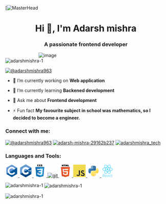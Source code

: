 [![MasterHead](https://camo.githubusercontent.com/5e3babfce4609dcd669a8f2a6d37b47c85486729942c57c5afbfc715f0b5dff7/68747470733a2f2f7777772e6469676974616c736f6c7574696f6e73657276696365732e636f6d2f696d672f73657276696365732f776562253230646576656c6f706d656e742e676966)


<h1 align="center">Hi 👋, I'm Adarsh mishra</h1>
<h3 align="center">A passionate frontend developer </h3>
<img align="right" width="400" src="https://img.freepik.com/premium-vector/coder-developer-concentrated-working-project-developing-programming-coding-technologies_569013-336.jpg?w=2000" alt="image">

<p align="left"> <img src="https://komarev.com/ghpvc/?username=adarshmishra-1&label=Profile%20views&color=0e75b6&style=flat" alt="adarshmishra-1" /> </p>

<p align="left"> <a href="https://twitter.com/@adarshmishra963" target="blank"><img src="https://img.shields.io/twitter/follow/@adarshmishra963?logo=twitter&style=for-the-badge" alt="@adarshmishra963" /></a> </p>

- 🔭 I’m currently working on **Web application**

- 🌱 I’m currently learning **Backened development**

- 💬 Ask me about **Frontend development**

- ⚡ Fun fact **My favourite subject in school was mathematics, so I decided to become a engineer.**

<h3 align="left">Connect with me:</h3>
<p align="left">
<a href="https://twitter.com/@adarshmishra963" target="blank"><img align="center" src="https://raw.githubusercontent.com/rahuldkjain/github-profile-readme-generator/master/src/images/icons/Social/twitter.svg" alt="@adarshmishra963" height="30" width="40" /></a>
<a href="https://linkedin.com/in/adarsh-mishra-29162b237" target="blank"><img align="center" src="https://raw.githubusercontent.com/rahuldkjain/github-profile-readme-generator/master/src/images/icons/Social/linked-in-alt.svg" alt="adarsh-mishra-29162b237" height="30" width="40" /></a>
<a href="https://instagram.com/adarshmishra_tech" target="blank"><img align="center" src="https://raw.githubusercontent.com/rahuldkjain/github-profile-readme-generator/master/src/images/icons/Social/instagram.svg" alt="adarshmishra_tech" height="30" width="40" /></a>
</p>

<h3 align="left">Languages and Tools:</h3>
<p align="left"> <a href="https://www.cprogramming.com/" target="_blank" rel="noreferrer"> <img src="https://raw.githubusercontent.com/devicons/devicon/master/icons/c/c-original.svg" alt="c" width="40" height="40"/> </a> <a href="https://www.w3schools.com/cpp/" target="_blank" rel="noreferrer"> <img src="https://raw.githubusercontent.com/devicons/devicon/master/icons/cplusplus/cplusplus-original.svg" alt="cplusplus" width="40" height="40"/> </a> <a href="https://www.w3schools.com/css/" target="_blank" rel="noreferrer"> <img src="https://raw.githubusercontent.com/devicons/devicon/master/icons/css3/css3-original-wordmark.svg" alt="css3" width="40" height="40"/> </a> <a href="https://git-scm.com/" target="_blank" rel="noreferrer"> <img src="https://www.vectorlogo.zone/logos/git-scm/git-scm-icon.svg" alt="git" width="40" height="40"/> </a> <a href="https://www.w3.org/html/" target="_blank" rel="noreferrer"> <img src="https://raw.githubusercontent.com/devicons/devicon/master/icons/html5/html5-original-wordmark.svg" alt="html5" width="40" height="40"/> </a> <a href="https://developer.mozilla.org/en-US/docs/Web/JavaScript" target="_blank" rel="noreferrer"> <img src="https://raw.githubusercontent.com/devicons/devicon/master/icons/javascript/javascript-original.svg" alt="javascript" width="40" height="40"/> </a> <a href="https://www.python.org" target="_blank" rel="noreferrer"> <img src="https://raw.githubusercontent.com/devicons/devicon/master/icons/python/python-original.svg" alt="python" width="40" height="40"/> </a> <a href="https://reactjs.org/" target="_blank" rel="noreferrer"> <img src="https://raw.githubusercontent.com/devicons/devicon/master/icons/react/react-original-wordmark.svg" alt="react" width="40" height="40"/> </a> </p>

<p><img align="left" src="https://github-readme-stats.vercel.app/api/top-langs?username=adarshmishra-1&show_icons=true&locale=en&layout=compact" alt="adarshmishra-1" /></p>

<p>&nbsp;<img align="center" src="https://github-readme-stats.vercel.app/api?username=adarshmishra-1&show_icons=true&locale=en" alt="adarshmishra-1" /></p>

<p><img align="center" src="https://github-readme-streak-stats.herokuapp.com/?user=adarshmishra-1&" alt="adarshmishra-1" /></p>
